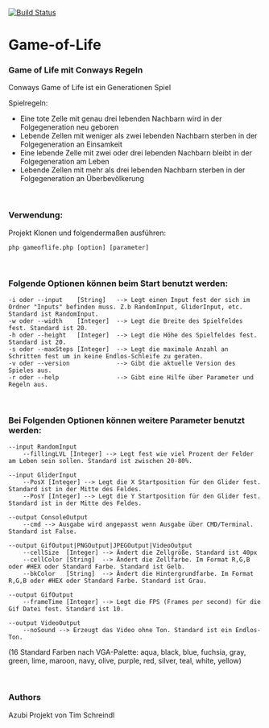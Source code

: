 [![Build Status](https://travis-ci.org/tschreindl/Game-of-Life.svg?branch=cleaning%2Fimprove-doc)](https://travis-ci.org/tschreindl/Game-of-Life)

# Game-of-Life
### Game of Life mit Conways Regeln

Conways Game of Life ist ein Generationen Spiel

Spielregeln:
* Eine tote Zelle mit genau drei lebenden Nachbarn wird in der Folgegeneration neu geboren
* Lebende Zellen mit weniger als zwei lebenden Nachbarn sterben in der Folgegeneration an Einsamkeit
* Eine lebende Zelle mit zwei oder drei lebenden Nachbarn bleibt in der Folgegeneration am Leben
* Lebende Zellen mit mehr als drei lebenden Nachbarn sterben in der Folgegeneration an Überbevölkerung

<br />

### Verwendung:
Projekt Klonen und folgendermaßen ausführen:
```
php gameoflife.php [option] [parameter]
```

<br />

### Folgende Optionen können beim Start benutzt werden:
```
-i oder --input    [String]   --> Legt einen Input fest der sich im Ordner "Inputs" befinden muss. Z.b RandomInput, GliderInput, etc. Standard ist RandomInput.
-w oder --width    [Integer]  --> Legt die Breite des Spielfeldes fest. Standard ist 20.
-h oder --height   [Integer]  --> Legt die Höhe des Spielfeldes fest. Standard ist 20.
-s oder --maxSteps [Integer]  --> Legt die maximale Anzahl an Schritten fest um in keine Endlos-Schleife zu geraten.
-v oder --version             --> Gibt die aktuelle Version des Spieles aus.
-r oder --help                --> Gibt eine Hilfe über Parameter und Regeln aus.
```

<br />

### Bei Folgenden Optionen können weitere Parameter benutzt werden:
```
--input RandomInput 
    --fillingLVL [Integer] --> Legt fest wie viel Prozent der Felder am Leben sein sollen. Standard ist zwischen 20-80%.
    
--input GliderInput
    --PosX [Integer] --> Legt die X Startposition für den Glider fest. Standard ist in der Mitte des Feldes.
    --PosY [Integer] --> Legt die Y Startposition für den Glider fest. Standard ist in der Mitte des Feldes.
    
--output ConsoleOutput
    --cmd --> Ausgabe wird angepasst wenn Ausgabe über CMD/Terminal. Standard ist False.
    
--output GifOutput|PNGOutput|JPEGOutput|VideoOutput
    --cellSize  [Integer] --> Ändert die Zellgröße. Standard ist 40px
    --cellColor [String]  --> Ändert die Zellfarbe. Im Format R,G,B oder #HEX oder Standard Farbe. Standard ist Gelb.
    --bkColor   [String]  --> Ändert die Hintergrundfarbe. Im Format R,G,B oder #HEX oder Standard Farbe. Standard ist Grau.
    
--output GifOutput
    --frameTime [Integer] --> Legt die FPS (Frames per second) für die Gif Datei fest. Standard ist 10.
    
--output VideoOutput
    --noSound --> Erzeugt das Video ohne Ton. Standard ist ein Endlos-Ton.
```
(16 Standard Farben nach VGA-Palette: aqua, black, blue, fuchsia, gray, green, lime, maroon, navy, olive, purple, red, silver, teal, white, yellow)

<br />

### Authors
Azubi Projekt von Tim Schreindl